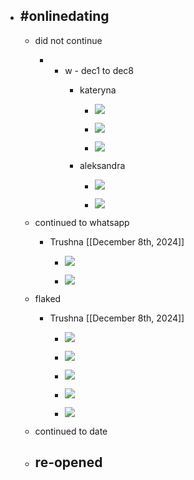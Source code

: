 - #onlinedating
	 - 

	 - did not continue
		 - - w - dec1 to dec8
			 - kateryna
				 - ![](https://firebasestorage.googleapis.com/v0/b/firescript-577a2.appspot.com/o/imgs%2Fapp%2Flearning-poker%2F2iE9bpeqOE.png?alt=media&token=8263526a-ddaf-4b18-b80a-4eb60a881b62)

				 - ![](https://firebasestorage.googleapis.com/v0/b/firescript-577a2.appspot.com/o/imgs%2Fapp%2Flearning-poker%2FwBiNO-unQx.png?alt=media&token=db8105d7-83b7-4702-a40c-10b5a2227444)

				 - ![](https://firebasestorage.googleapis.com/v0/b/firescript-577a2.appspot.com/o/imgs%2Fapp%2Flearning-poker%2FFctJd5B7F2.png?alt=media&token=1040308c-b971-40f2-b3e8-b153c79ad3a4)

			 - aleksandra
				 - ![](https://firebasestorage.googleapis.com/v0/b/firescript-577a2.appspot.com/o/imgs%2Fapp%2Flearning-poker%2FA29XLLPvtl.png?alt=media&token=6b96fefc-8c40-4b39-b5e4-7b6427a0d8f4)

				 - ![](https://firebasestorage.googleapis.com/v0/b/firescript-577a2.appspot.com/o/imgs%2Fapp%2Flearning-poker%2FrBrpUb6KDs.png?alt=media&token=13a3e519-d886-437b-82f5-ab0c8af0d47d)

	 - continued to whatsapp
		 - Trushna [[December 8th, 2024]]
			 - ![](https://firebasestorage.googleapis.com/v0/b/firescript-577a2.appspot.com/o/imgs%2Fapp%2Flearning-poker%2FRFjWgG7J7r.png?alt=media&token=8d1d69b1-44a9-4954-820f-5b12e0a4dd7a)

			 - ![](https://firebasestorage.googleapis.com/v0/b/firescript-577a2.appspot.com/o/imgs%2Fapp%2Flearning-poker%2FzZ4qH_zhsO.png?alt=media&token=02178051-3cc5-406b-a257-2c249ddd7a8a)

	 - flaked
		 - Trushna [[December 8th, 2024]]
			 - ![](https://firebasestorage.googleapis.com/v0/b/firescript-577a2.appspot.com/o/imgs%2Fapp%2Flearning-poker%2FsbYSyppE7U.png?alt=media&token=e4e7868b-a682-4891-b31e-f049d0456083)

			 - ![](https://firebasestorage.googleapis.com/v0/b/firescript-577a2.appspot.com/o/imgs%2Fapp%2Flearning-poker%2F22WJpaDTfd.png?alt=media&token=235474f7-2bd8-4bde-8e56-033fb77dfe94)

			 - ![](https://firebasestorage.googleapis.com/v0/b/firescript-577a2.appspot.com/o/imgs%2Fapp%2Flearning-poker%2F-bTs6Fl1Ml.png?alt=media&token=e0d831bf-07c8-4d0c-ac01-6a268c87f778)

			 - ![](https://firebasestorage.googleapis.com/v0/b/firescript-577a2.appspot.com/o/imgs%2Fapp%2Flearning-poker%2Fwp40TuZ9Le.png?alt=media&token=9ca3be0d-6aaa-4d31-bf0a-ceeb9d817441)

			 - ![](https://firebasestorage.googleapis.com/v0/b/firescript-577a2.appspot.com/o/imgs%2Fapp%2Flearning-poker%2Fh9H2ZJzroh.png?alt=media&token=9e71585e-7f42-4b89-8331-df1786b7b869)

	 - continued to date

	 - re-opened
		 - 

